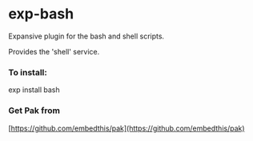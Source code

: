 exp-bash
===

Expansive plugin for the bash and shell scripts.

Provides the 'shell' service.

### To install:

exp install bash

### Get Pak from

[https://github.com/embedthis/pak](https://github.com/embedthis/pak)
